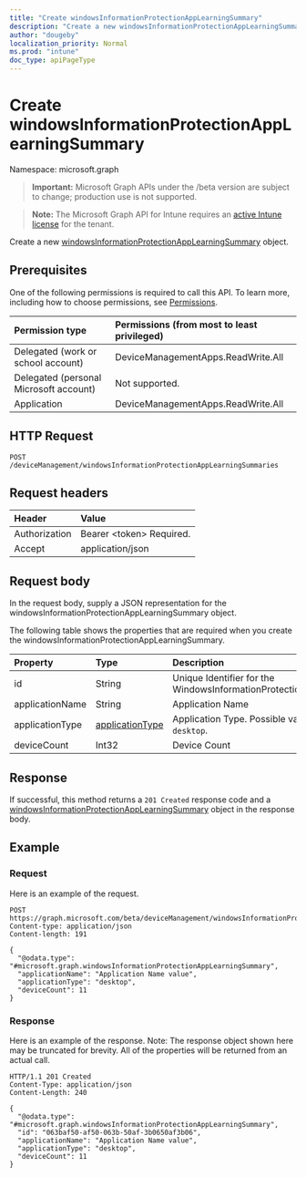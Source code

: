 ```yaml
---
title: "Create windowsInformationProtectionAppLearningSummary"
description: "Create a new windowsInformationProtectionAppLearningSummary object."
author: "dougeby"
localization_priority: Normal
ms.prod: "intune"
doc_type: apiPageType
---
```


# Create windowsInformationProtectionAppLearningSummary

Namespace: microsoft.graph

> **Important:** Microsoft Graph APIs under the /beta version are subject to change; production use is not supported.

> **Note:** The Microsoft Graph API for Intune requires an [active Intune license](https://go.microsoft.com/fwlink/?linkid=839381) for the tenant.

Create a new [windowsInformationProtectionAppLearningSummary](../resources/intune-wip-windowsinformationprotectionapplearningsummary.md) object.

## Prerequisites
One of the following permissions is required to call this API. To learn more, including how to choose permissions, see [Permissions](/graph/permissions-reference).

|Permission type|Permissions (from most to least privileged)|
|:---|:---|
|Delegated (work or school account)|DeviceManagementApps.ReadWrite.All|
|Delegated (personal Microsoft account)|Not supported.|
|Application|DeviceManagementApps.ReadWrite.All|

## HTTP Request
<!-- {
  "blockType": "ignored"
}
-->
``` http
POST /deviceManagement/windowsInformationProtectionAppLearningSummaries
```

## Request headers
|Header|Value|
|:---|:---|
|Authorization|Bearer &lt;token&gt; Required.|
|Accept|application/json|

## Request body
In the request body, supply a JSON representation for the windowsInformationProtectionAppLearningSummary object.

The following table shows the properties that are required when you create the windowsInformationProtectionAppLearningSummary.

|Property|Type|Description|
|:---|:---|:---|
|id|String|Unique Identifier for the WindowsInformationProtectionAppLearningSummary.|
|applicationName|String|Application Name|
|applicationType|[applicationType](../resources/intune-wip-applicationtype.md)|Application Type. Possible values are: `universal`, `desktop`.|
|deviceCount|Int32|Device Count|



## Response
If successful, this method returns a `201 Created` response code and a [windowsInformationProtectionAppLearningSummary](../resources/intune-wip-windowsinformationprotectionapplearningsummary.md) object in the response body.

## Example

### Request
Here is an example of the request.
``` http
POST https://graph.microsoft.com/beta/deviceManagement/windowsInformationProtectionAppLearningSummaries
Content-type: application/json
Content-length: 191

{
  "@odata.type": "#microsoft.graph.windowsInformationProtectionAppLearningSummary",
  "applicationName": "Application Name value",
  "applicationType": "desktop",
  "deviceCount": 11
}
```

### Response
Here is an example of the response. Note: The response object shown here may be truncated for brevity. All of the properties will be returned from an actual call.
``` http
HTTP/1.1 201 Created
Content-Type: application/json
Content-Length: 240

{
  "@odata.type": "#microsoft.graph.windowsInformationProtectionAppLearningSummary",
  "id": "063baf50-af50-063b-50af-3b0650af3b06",
  "applicationName": "Application Name value",
  "applicationType": "desktop",
  "deviceCount": 11
}
```




